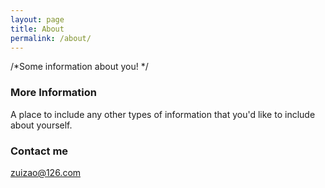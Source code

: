 ```yaml
---
layout: page
title: About
permalink: /about/
---
```


/*Some information about you! */

### More Information

A place to include any other types of information that you'd like to include about yourself.

### Contact me

[zuizao@126.com](mailto:zuizao@126.com)
